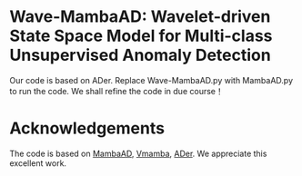 # Wave-MambaAD: Wavelet-driven State Space Model for Multi-class Unsupervised Anomaly Detection
Our code is based on ADer. Replace Wave-MambaAD.py with MambaAD.py to run the code. We shall refine the code in due course！
# Acknowledgements
The code is based on [MambaAD](https://github.com/lewandofskee/MambaAD), [Vmamba](https://github.com/MzeroMiko/VMamba), [ADer](https://github.com/zhangzjn/ADer). We appreciate this excellent work.
